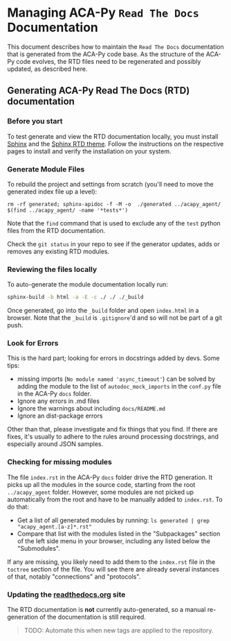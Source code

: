 # Managing ACA-Py `Read The Docs` Documentation

This document describes how to maintain the `Read The Docs` documentation that
is generated from the ACA-Py code base. As the structure of the ACA-Py code
evolves, the RTD files need to be regenerated and possibly updated, as described here.

## Generating ACA-Py Read The Docs (RTD) documentation

### Before you start

To test generate and view the RTD documentation locally, you must install [Sphinx](https://www.sphinx-doc.org/en/master/) and the
[Sphinx RTD theme](https://pypi.org/project/sphinx-rtd-theme/). Follow the instructions on the respective pages to install
and verify the installation on your system.

### Generate Module Files

To rebuild the project and settings from scratch (you'll need to move the generated index file up a level):

`rm -rf generated; sphinx-apidoc -f -M -o  ./generated ../acapy_agent/ $(find ../acapy_agent/ -name '*tests*')`

Note that the `find` command that is used to exclude any of the `test` python files from the RTD documentation.

Check the `git status` in your repo to see if the generator updates, adds or removes any existing RTD modules.

### Reviewing the files locally

To auto-generate the module documentation locally run:

``` bash
sphinx-build -b html -a -E -c ./ ./ ./_build
```

Once generated, go into the `_build` folder and open `index.html` in a browser. Note that the `_build` is
`.gitignore`'d and so will not be part of a git push.

### Look for Errors

This is the hard part; looking for errors in docstrings added by devs. Some tips:

- missing imports (`No module named 'async_timeout'`) can be solved by adding the module to the
list of `autodoc_mock_imports` in the `conf.py` file in the ACA-Py `docs` folder.
- Ignore any errors in .md files
- Ignore the warnings about including `docs/README.md`
- Ignore an dist-package errors

Other than that, please investigate and fix things that you find. If there are fixes, it's usually
to adhere to the rules around processing docstrings, and especially around JSON samples.

### Checking for missing modules

The file `index.rst` in the ACA-Py `docs` folder drive the RTD generation. It picks up all the modules
in the source code, starting from the root `../acapy_agent` folder. However, some modules
are not picked up automatically from the root and have to be manually added to `index.rst`. To do that:

- Get a list of all generated modules by running: `ls generated | grep "acapy_agent.[a-z]*.rst"`
- Compare that list with the modules listed in the "Subpackages" section of the left side menu in your browser, including any listed below the "Submodules".

If any are missing, you likely need to add them to the `index.rst` file in the `toctree` section of the file.
You will see there are already several instances of that, notably "connections" and "protocols".

### Updating the [readthedocs.org](https://readthedocs.org) site

The RTD documentation is **not** currently auto-generated, so a manual re-generation of the documentation
is still required.

> TODO: Automate this when new tags are applied to the repository.
